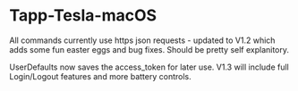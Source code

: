 # Tapp-Tesla-macOS

All commands currently use https json requests - updated to V1.2 which adds some fun easter eggs and bug fixes. Should be pretty self explanitory.

UserDefaults now saves the access_token for later use. V1.3 will include full Login/Logout features and more battery controls.
